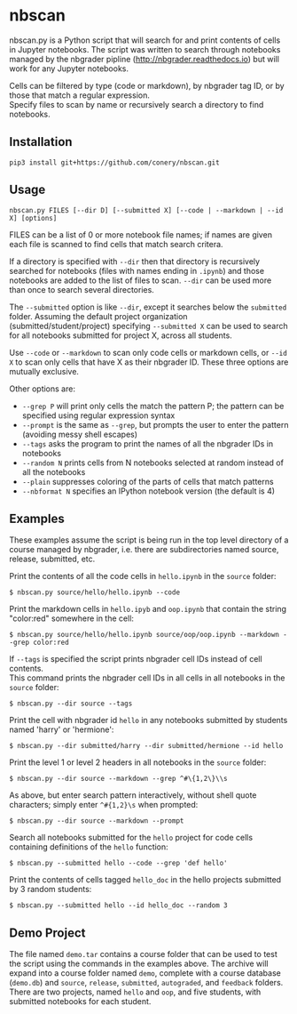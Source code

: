 # nbscan

nbscan.py is a Python script that will search for and print contents of cells in Jupyter notebooks. 
The script was written to search through notebooks managed by the nbgrader pipline (http://nbgrader.readthedocs.io) but will
work for any Jupyter notebooks.

Cells can be filtered by type 
(code or markdown), by nbgrader tag ID, or by those that match a regular expression.  
Specify files to scan by name or recursively search a directory to find notebooks.

## Installation

```
pip3 install git+https://github.com/conery/nbscan.git
```

## Usage

```
nbscan.py FILES [--dir D] [--submitted X] [--code | --markdown | --id X] [options]
```

FILES can be a list of 0 or more notebook file names; if names are given each file is scanned to find cells
that match search critera.

If a directory is specified with `--dir` then that directory is recursively searched for notebooks (files 
with names ending in `.ipynb`) and those notebooks are added to the list of files to scan.  `--dir` can be
used more than once to search several directories.

The `--submitted` option is like `--dir`, except it searches below the `submitted` folder.  Assuming the
default project organization (submitted/student/project) specifying `--submitted X` can be used to search
for all notebooks submitted for project X, across all students.

Use `--code` or `--markdown` to scan only code cells or markdown cells, or `--id X` to scan only cells that
have X as their nbgrader ID.  These three options are mutually exclusive.

Other options are:
* `--grep P` will print only cells the match the pattern P; the pattern can be specified using regular expression syntax
* `--prompt` is the same as `--grep`, but prompts the user to enter the pattern (avoiding messy shell escapes)
* `--tags` asks the program to print the names of all the nbgrader IDs in notebooks
* `--random N` prints cells from N notebooks selected at random instead of all the notebooks
* `--plain` suppresses coloring of the parts of cells that match patterns
* `--nbformat N` specifies an IPython notebook version (the default is 4)

## Examples

These examples assume the script is being run in the top level directory of a course managed by nbgrader,
i.e. there are subdirectories named source, release, submitted, etc.

Print the contents of all the code cells in `hello.ipynb` in the `source` folder:
```
$ nbscan.py source/hello/hello.ipynb --code
```

Print the markdown cells in `hello.ipyb` and `oop.ipynb` that contain the string "color:red" somewhere in the cell:
```
$ nbscan.py source/hello/hello.ipynb source/oop/oop.ipynb --markdown --grep color:red
```

If `--tags` is specified the script prints nbgrader cell IDs instead of cell contents.  
This command prints the nbgrader cell IDs in all cells in all notebooks in the `source` folder:
```
$ nbscan.py --dir source --tags
```

Print the cell with nbgrader id `hello` in any notebooks submitted by students named 'harry' or 'hermione':
```
$ nbscan.py --dir submitted/harry --dir submitted/hermione --id hello
```

Print the level 1 or level 2 headers in all notebooks in the `source` folder:
```
$ nbscan.py --dir source --markdown --grep ^#\{1,2\}\\s
```

As above, but enter search pattern interactively, without shell quote characters; simply enter `^#{1,2}\s` when prompted:
```
$ nbscan.py --dir source --markdown --prompt
```

Search all notebooks submitted for the `hello` project for code cells containing definitions of the `hello` function:
```
$ nbscan.py --submitted hello --code --grep 'def hello'
```

Print the contents of cells tagged `hello_doc` in the hello projects submitted by 3 random students:
```
$ nbscan.py --submitted hello --id hello_doc --random 3
```

## Demo Project

The file named `demo.tar` contains a course folder that can be used to test the script using the commands in the examples above.
The archive will expand into a course folder named `demo`, complete with a course database
(`demo.db`) and `source`, `release`, `submitted`, `autograded`, and `feedback` folders.  There are two
projects, named `hello` and `oop`, and five students, with submitted notebooks for each student.
